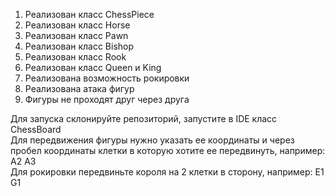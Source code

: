 1. Реализован класс ChessPiece <br />
2. Реализован класс Horse <br />
3. Реализован класс Pawn <br />
4. Реализован класс Bishop <br />
5. Реализован класс Rook <br />
6. Реализован класс Queen и King <br />
7. Реализована возможность рокировки <br />
8. Реализована атака фигур <br />
9. Фигуры не проходят друг через друга <br />

Для запуска склонируйте репозиторий, запустите в IDE класс ChessBoard <br />
Для передвижения фигуры нужно указать ее координаты и через пробел координаты клетки в которую хотите ее передвинуть, например: A2 A3 <br />
Для рокировки передвиньте короля на 2 клетки в сторону, например: E1 G1 <br />
